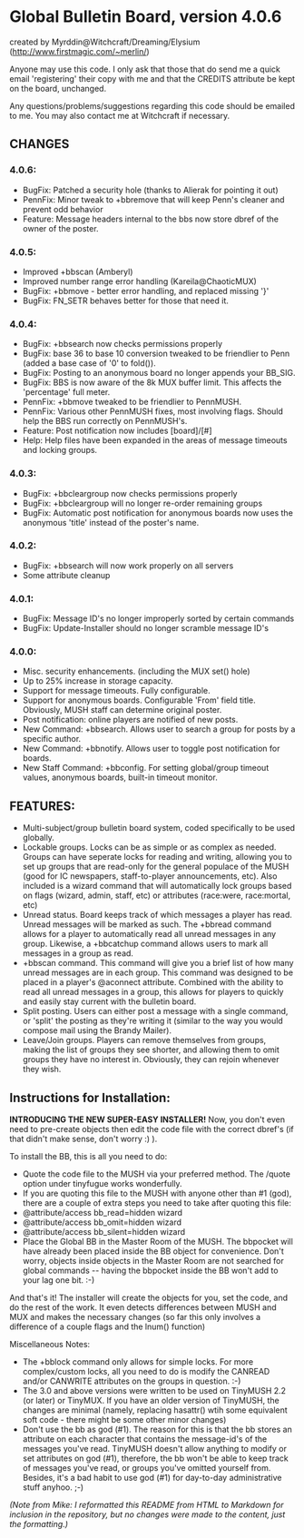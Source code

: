 # Global Bulletin Board, version 4.0.6
created by Myrddin@Witchcraft/Dreaming/Elysium (http://www.firstmagic.com/~merlin/)

Anyone may use this code. I only ask that those that do send me a quick email 'registering' their copy with me and that the CREDITS attribute be kept on the board, unchanged.

Any questions/problems/suggestions regarding this code should be emailed to me. You may also contact me at Witchcraft if necessary.

## CHANGES
### 4.0.6:

 * BugFix: Patched a security hole (thanks to Alierak for pointing it out)
 * PennFix: Minor tweak to +bbremove that will keep Penn's cleaner and prevent odd behavior
 * Feature: Message headers internal to the bbs now store dbref of the owner of the poster. 

### 4.0.5:

 * Improved +bbscan (Amberyl)
 * Improved number range error handling (Kareila@ChaoticMUX)
 * BugFix: +bbmove - better error handling, and replaced missing '}'
 * BugFix: FN_SETR behaves better for those that need it. 

### 4.0.4:

 * BugFix: +bbsearch now checks permissions properly
 * BugFix: base 36 to base 10 conversion tweaked to be friendlier to Penn (added a base case of '0' to fold()).
 * BugFix: Posting to an anonymous board no longer appends your BB_SIG.
 * BugFix: BBS is now aware of the 8k MUX buffer limit. This affects the 'percentage' full meter.
 * PennFix: +bbmove tweaked to be friendlier to PennMUSH.
 * PennFix: Various other PennMUSH fixes, most involving flags. Should help the BBS run correctly on PennMUSH's.
 * Feature: Post notification now includes [board]/[#]
 * Help: Help files have been expanded in the areas of message timeouts and locking groups. 

### 4.0.3:

 * BugFix: +bbcleargroup now checks permissions properly
 * BugFix: +bbcleargroup will no longer re-order remaining groups
 * BugFix: Automatic post notification for anonymous boards now uses the anonymous 'title' instead of the poster's name. 

### 4.0.2:

 * BugFix: +bbsearch will now work properly on all servers
 * Some attribute cleanup 

### 4.0.1:

 * BugFix: Message ID's no longer improperly sorted by certain commands
 * BugFix: Update-Installer should no longer scramble message ID's 

### 4.0.0:

 * Misc. security enhancements. (including the MUX set() hole)
 * Up to 25% increase in storage capacity.
 * Support for message timeouts. Fully configurable.
 * Support for anonymous boards. Configurable 'From' field title. Obviously, MUSH staff can determine original poster.
 * Post notification: online players are notified of new posts.
 * New Command: +bbsearch. Allows user to search a group for posts by a specific author.
 * New Command: +bbnotify. Allows user to toggle post notification for boards.
 * New Staff Command: +bbconfig. For setting global/group timeout values, anonymous boards, built-in timeout monitor. 

## FEATURES:

 * Multi-subject/group bulletin board system, coded specifically to be used globally.
 * Lockable groups. Locks can be as simple or as complex as needed. Groups can have seperate locks for reading and writing, allowing you to set up groups that are read-only for the general populace of the MUSH (good for IC newspapers, staff-to-player announcements, etc). Also included is a wizard command that will automatically lock groups based on flags (wizard, admin, staff, etc) or attributes (race:were, race:mortal, etc)
 * Unread status. Board keeps track of which messages a player has read. Unread messages will be marked as such. The +bbread command allows for a player to automatically read all unread messages in any group. Likewise, a +bbcatchup command allows users to mark all messages in a group as read.
 * +bbscan command. This command will give you a brief list of how many unread messages are in each group. This command was designed to be placed in a player's @aconnect attribute. Combined with the ability to read all unread messages in a group, this allows for players to quickly and easily stay current with the bulletin board.
 * Split posting. Users can either post a message with a single command, or 'split' the posting as they're writing it (similar to the way you would compose mail using the Brandy Mailer).
 * Leave/Join groups. Players can remove themselves from groups, making the list of groups they see shorter, and allowing them to omit groups they have no interest in. Obviously, they can rejoin whenever they wish. 

## Instructions for Installation:
**INTRODUCING THE NEW SUPER-EASY INSTALLER!**
Now, you don't even need to pre-create objects then edit the code file with the correct dbref's (if that didn't make sense, don't worry :) ).

To install the BB, this is all you need to do:

 * Quote the code file to the MUSH via your preferred method. The /quote option under tinyfugue works wonderfully.
 * If you are quoting this file to the MUSH with anyone other than #1 (god), there are a couple of extra steps you need to take after quoting this file:
 * @attribute/access bb_read=hidden wizard
 * @attribute/access bb_omit=hidden wizard
 * @attribute/access bb_silent=hidden wizard
 * Place the Global BB in the Master Room of the MUSH. The bbpocket will have already been placed inside the BB object for convenience. Don't worry, objects inside objects in the Master Room are not searched for global commands -- having the bbpocket inside the BB won't add to your lag one bit. :-) 

And that's it! The installer will create the objects for you, set the code, and do the rest of the work. It even detects differences between MUSH and MUX and makes the necessary changes (so far this only involves a difference of a couple flags and the lnum() function)

Miscellaneous Notes:

 * The +bblock command only allows for simple locks. For more complex/custom locks, all you need to do is modify the CANREAD and/or CANWRITE attributes on the groups in question. :-)
 * The 3.0 and above versions were written to be used on TinyMUSH 2.2 (or later) or TinyMUX. If you have an older version of TinyMUSH, the changes are minimal (namely, replacing hasattr() wtih some equivalent soft code - there might be some other minor changes)
 * Don't use the bb as god (#1). The reason for this is that the bb stores an attribute on each character that contains the message-id's of the messages you've read. TinyMUSH doesn't allow anything to modify or set attributes on god (#1), therefore, the bb won't be able to keep track of messages you've read, or groups you've omitted yourself from. Besides, it's a bad habit to use god (#1) for day-to-day administrative stuff anyhoo. ;-) 

*(Note from Mike: I reformatted this README from HTML to Markdown for inclusion in the repository, but no changes were made to the content, just the formatting.)*
